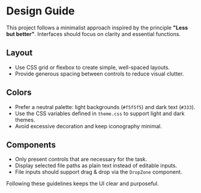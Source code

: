 # Design Guide

This project follows a minimalist approach inspired by the principle **"Less but better"**. Interfaces should focus on clarity and essential functions.

## Layout
- Use CSS grid or flexbox to create simple, well-spaced layouts.
- Provide generous spacing between controls to reduce visual clutter.

## Colors
- Prefer a neutral palette: light backgrounds (`#f5f5f5`) and dark text (`#333`).
- Use the CSS variables defined in `theme.css` to support light and dark themes.
- Avoid excessive decoration and keep iconography minimal.

## Components
- Only present controls that are necessary for the task.
- Display selected file paths as plain text instead of editable inputs.
- File inputs should support drag & drop via the `DropZone` component.

Following these guidelines keeps the UI clear and purposeful.
